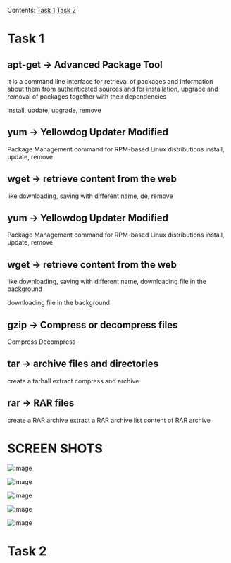Contents:
[Task 1](#Task_1)
[Task 2](#Task_2)


# Task 1
## apt-get -> Advanced Package Tool

it is a command line interface for retrieval of packages and information about them from authenticated sources and for installation, upgrade and removal of packages together with their dependencies

install, update, upgrade, remove

## yum -> Yellowdog Updater Modified

Package Management command for RPM-based Linux distributions
install, update, remove

## wget -> retrieve content from the web

like downloading, 
saving with different name, de, remove

## yum -> Yellowdog Updater Modified

Package Management command for RPM-based Linux distributions
install, update, remove

## wget -> retrieve content from the web

like downloading, 
saving with different name, 
downloading file in the background

downloading file in the background


## gzip -> Compress or decompress files

Compress <file>
Decompress <file>

## tar -> archive files and directories

create a tarball 
extract
compress and archive

## rar -> RAR files

create a RAR archive
extract a RAR archive
list content of RAR archive


# SCREEN SHOTS
![image](https://github.com/user-attachments/assets/c1769945-178a-437b-bd9f-f60fa6bc1fcb)


![image](https://github.com/user-attachments/assets/d1223d5b-2e8b-4921-a5c7-d82a2a050b15)


![image](https://github.com/user-attachments/assets/a874219e-06c3-48da-a5d5-f8b5cc42f525)


![image](https://github.com/user-attachments/assets/a64eb8d1-d43c-43ed-8bef-7c9f1e043ac8)


![image](https://github.com/user-attachments/assets/f5b9f951-933f-4308-b7ad-8557fafe656b)



# Task 2






